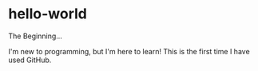 # hello-world
The Beginning...

I'm new to programming, but I'm here to learn!
This is the first time I have used GitHub.
